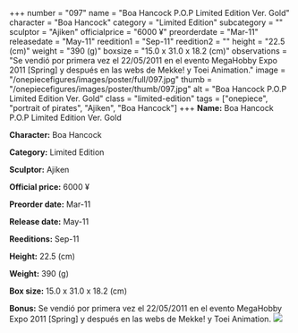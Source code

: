 +++
number = "097"
name = "Boa Hancock P.O.P Limited Edition Ver. Gold"
character = "Boa Hancock"
category = "Limited Edition"
subcategory = ""
sculptor = "Ajiken"
officialprice = "6000 ¥"
preorderdate = "Mar-11"
releasedate = "May-11"
reedition1 = "Sep-11"
reedition2 = ""
height = "22.5 (cm)"
weight = "390 (g)"
boxsize = "15.0 x 31.0 x 18.2 (cm)"
observations = "Se vendió por primera vez el 22/05/2011 en el evento MegaHobby Expo 2011 [Spring] y después en las webs de Mekke! y Toei Animation."
image = "/onepiecefigures/images/poster/full/097.jpg"
thumb = "/onepiecefigures/images/poster/thumb/097.jpg"
alt = "Boa Hancock P.O.P Limited Edition Ver. Gold"
class = "limited-edition"
tags = ["onepiece", "portrait of pirates", "Ajiken", "Boa Hancock"]
+++
**Name:** Boa Hancock P.O.P Limited Edition Ver. Gold

**Character:** Boa Hancock

**Category:** Limited Edition 

**Sculptor:** Ajiken

**Official price:** 6000 ¥

**Preorder date:** Mar-11

**Release date:** May-11

**Reeditions:** Sep-11

**Height:** 22.5 (cm)

**Weight:** 390 (g)

**Box size:** 15.0 x 31.0 x 18.2 (cm)

**Bonus:** Se vendió por primera vez el 22/05/2011 en el evento MegaHobby Expo 2011 [Spring] y después en las webs de Mekke! y Toei Animation.
<img src="/onepiecefigures/images/poster/thumb/097.jpg">